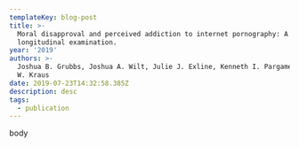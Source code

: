 ```yaml
---
templateKey: blog-post
title: >-
  Moral disapproval and perceived addiction to internet pornography: A
  longitudinal examination.
year: '2019'
authors: >-
  Joshua B. Grubbs, Joshua A. Wilt, Julie J. Exline, Kenneth I. Pargament, Shane
  W. Kraus
date: 2019-07-23T14:32:58.385Z
description: desc
tags:
  - publication
---
```

body
